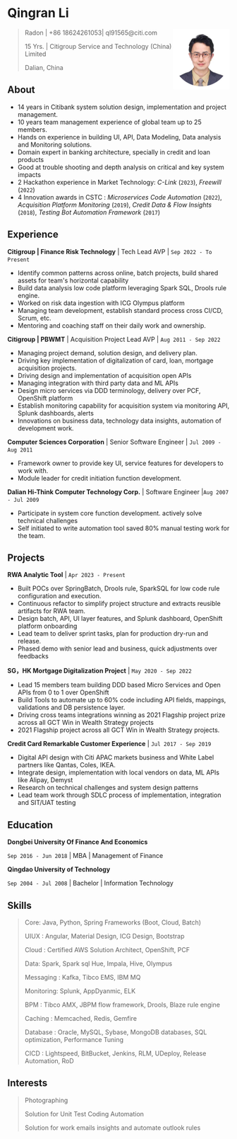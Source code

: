 Qingran Li
==========

> <img src="./Radon-CV.assets/icon-circle.png" alt="Radon-icon" style="float:right; zoom:50%;" />
> Radon | +86 18624261053| ql91565@citi.com
>
> 15 Yrs. | Citigroup Service and Technology (China) Limited
>
> Dalian, China

About
-----

- 14 years in Citibank system solution design, implementation and project management.
- 10 years team management experience of global team up to 25 members.
- Hands on experience in building UI, API, Data Modeling,  Data analysis and Monitoring  solutions.
- Domain expert in banking architecture, specially in credit and loan products
- Good at trouble shooting and depth analysis on critical and key system impacts
- 2 Hackathon experience in Market Technology: *C-Link* (`2023`),  *Freewill* (`2022`)
- 4 Innovation awards in CSTC : *Microservices Code Automation*  (`2022`),  *Acquisition Platform Monitoring*  (`2019`),  *Credit Data & Flow Insights*  (`2018`), *Testing Bot Automation Framework* (`2017`)

Experience
----------

**Citigroup | Finance Risk Technology** | Tech Lead AVP | `Sep 2022 - To Present`

- Identify common patterns across online, batch projects, build shared assets for team's horizontal capability
- Build data analysis low code platform leveraging Spark SQL, Drools rule engine.
- Worked on risk data ingestion with ICG Olympus platform
- Managing team development, establish standard process cross CI/CD, Scrum, etc.
- Mentoring and coaching staff on their daily work and ownership.

**Citigroup | PBWMT** | Acquisition Project Lead AVP | `Aug 2011 - Sep 2022`

- Managing project demand, solution design, and delivery plan.
- Driving key implementation of digitalization of card, loan, mortgage acquisition projects.
- Driving design and implementation of  acquisition open APIs 
- Managing integration with third party data and ML APIs
- Design micro services via DDD terminology, delivery over PCF, OpenShift platform
- Establish monitoring capability for acquisition system via monitoring API, Splunk dashboards, alerts
- Innovations on business data, technology data insights,  automation of development work.

**Computer Sciences Corporation** | Senior Software Engineer | `Jul 2009 - Aug 2011`

- Framework owner to provide key UI, service features for developers to work with.
- Module leader for credit initiation function development.

**Dalian Hi-Think Computer Technology Corp.** | Software Engineer |`Aug 2007 - Jul 2009`

- Participate in system core function development. actively solve technical challenges
- Self initiated to write automation tool saved 80% manual testing work for the team.

Projects
--------

**RWA Analytic Tool** \| `Apr 2023 - Present`

- Built POCs over SpringBatch, Drools rule, SparkSQL for low code rule configuration and execution.
- Continuous refactor to simplify project structure and extracts reusible artifacts for RWA team.
- Design batch, API, UI layer features, and Splunk dashboard, OpenShift platform onboarding
- Lead team to deliver sprint tasks, plan for production dry-run and release.
- Phased demo with senior lead and business, quick adjustments over feedbacks

**SG，HK Mortgage Digitalization Project** | `May 2020 - Sep 2022`

- Lead 15 members team building DDD based Micro Services and Open APIs from 0 to 1 over OpenShift
- Build Tools to automate up to 60% code including API fields, mappings, validations and DB persistence layer.
- Driving cross teams integrations winning as 2021 Flagship project prize across all GCT Win in Wealth Strategy projects
- 2021 Flagship project across all GCT Win in Wealth Strategy projects.

**Credit Card Remarkable Customer Experience** \| `Jul 2017 - Sep 2019`

- Digital API design with Citi APAC markets business and White Label partners like Qantas, Coles, IKEA.
- Integrate design, implementation with local vendors on data, ML APIs like Alipay, Demyst
- Research on technical challenges and system design patterns
- Lead team work through SDLC process of implementation, integration and SIT/UAT testing

Education
---------

**Dongbei University Of Finance And Economics**

`Sep 2016 - Jun 2018` | MBA  | Management of Finance

**Qingdao University of Technology**

`Sep 2004 - Jul 2008` | Bachelor  | Information Technology

Skills
------

> Core: Java, Python, Spring Frameworks (Boot,  Cloud, Batch)
>
> UIUX :  Angular, Material Design, ICG Design, Bootstrap
>
> Cloud : Certified AWS Solution Architect, OpenShift, PCF
>
> Data: Spark, Spark sql  Hue, Impala, Hive, Olympus
>
> Messaging : Kafka, Tibco EMS, IBM MQ
>
> Monitoring:  Splunk, AppDyanmic, ELK
>
> BPM : Tibco AMX, JBPM flow framework, Drools, Blaze rule engine
>
> Caching :  Memcached, Redis, Gemfire
>
> Database : Oracle, MySQL, Sybase, MongoDB databases,  SQL optimization,  Performance Tuning
>
> CICD : Lightspeed, BitBucket, Jenkins, RLM, UDeploy, Release Automation, RoD
>

Interests
---------

> Photographing
>
> Solution for Unit Test Coding Automation
>
> Solution for work emails insights  and automate outlook rules

